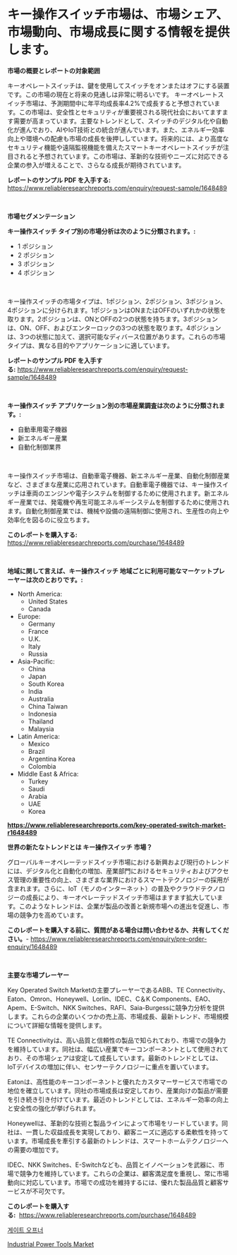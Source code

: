 <p><h1>キー操作スイッチ市場は、市場シェア、市場動向、市場成長に関する情報を提供します。</h1></p><p><strong>市場の概要とレポートの対象範囲</strong></p>
<p><p>キーオペレートスイッチは、鍵を使用してスイッチをオンまたはオフにする装置です。この市場の現在と将来の見通しは非常に明るいです。 キーオペレートスイッチ市場は、予測期間中に年平均成長率4.2%で成長すると予想されています。この市場は、安全性とセキュリティが重要視される現代社会においてますます需要が高まっています。主要なトレンドとして、スイッチのデジタル化や自動化が進んでおり、AIやIoT技術との統合が進んでいます。また、エネルギー効率向上や環境への配慮も市場の成長を後押ししています。将来的には、より高度なセキュリティ機能や遠隔監視機能を備えたスマートキーオペレートスイッチが注目されると予想されています。この市場は、革新的な技術やニーズに対応できる企業の参入が増えることで、さらなる成長が期待されています。</p></p>
<p><strong>レポートのサンプル PDF を入手する:</strong> <a href="https://www.reliableresearchreports.com/enquiry/request-sample/1648489">https://www.reliableresearchreports.com/enquiry/request-sample/1648489</a></p>
<p>&nbsp;</p>
<p><strong>市場セグメンテーション</strong></p>
<p><strong>キー操作スイッチ タイプ別の市場分析は次のように分類されます。:</strong></p>
<p><ul><li>1 ポジション</li><li>2 ポジション</li><li>3 ポジション</li><li>4 ポジション</li></ul></p>
<p>&nbsp;</p>
<p><p>キー操作スイッチの市場タイプは、1ポジション、2ポジション、3ポジション、4ポジションに分けられます。1ポジションはONまたはOFFのいずれかの状態を取ります。2ポジションは、ONとOFFの2つの状態を持ちます。3ポジションは、ON、OFF、およびエンターロックの3つの状態を取ります。4ポジションは、3つの状態に加えて、選択可能なディバース位置があります。これらの市場タイプは、異なる目的やアプリケーションに適しています。</p></p>
<p><strong>レポートのサンプル PDF を入手する:</strong>&nbsp;<a href="https://www.reliableresearchreports.com/enquiry/request-sample/1648489">https://www.reliableresearchreports.com/enquiry/request-sample/1648489</a></p>
<p>&nbsp;</p>
<p><strong> キー操作スイッチ アプリケーション別の市場産業調査は次のように分類されます。:</strong></p>
<p><ul><li>自動車用電子機器</li><li>新エネルギー産業</li><li>自動化制御業界</li></ul></p>
<p>&nbsp;</p>
<p><p>キー操作スイッチ市場は、自動車電子機器、新エネルギー産業、自動化制御産業など、さまざまな産業に応用されています。自動車電子機器では、キー操作スイッチは車両のエンジンや電子システムを制御するために使用されます。新エネルギー産業では、発電機や再生可能エネルギーシステムを制御するために使用されます。自動化制御産業では、機械や設備の遠隔制御に使用され、生産性の向上や効率化を図るのに役立ちます。</p></p>
<p><strong>このレポートを購入する:</strong>&nbsp; <a href="https://www.reliableresearchreports.com/purchase/1648489">https://www.reliableresearchreports.com/purchase/1648489</a></p>
<p>&nbsp;</p>
<p><strong>地域に関して言えば、キー操作スイッチ 地域ごとに利用可能なマーケットプレーヤーは次のとおりです。:</strong></p>
<p><ul>
    <li>
        North America:
        <ul>
            <li>United States</li>
            <li>Canada</li>
        </ul>
    </li>
    <li>
        Europe:
        <ul>
            <li>Germany</li>
            <li>France</li>
            <li>U.K.</li>
            <li>Italy</li>
            <li>Russia</li>
        </ul>
    </li>
    <li>
        Asia-Pacific:
        <ul>
            <li>China</li>
            <li>Japan</li>
            <li>South Korea</li>
            <li>India</li>
            <li>Australia</li>
            <li>China Taiwan</li>
            <li>Indonesia</li>
            <li>Thailand</li>
            <li>Malaysia</li>
        </ul>
    </li>
    <li>
        Latin America:
        <ul>
            <li>Mexico</li>
            <li>Brazil</li>
            <li>Argentina Korea</li>
            <li>Colombia</li>
        </ul>
    </li>
    <li>
        Middle East & Africa:
        <ul>
            <li>Turkey</li>
            <li>Saudi</li>
            <li>Arabia</li>
            <li>UAE</li>
            <li>Korea</li>
        </ul>
    </li>
    </ul></p>
<p><strong><a href="https://www.reliableresearchreports.com/key-operated-switch-market-r1648489">https://www.reliableresearchreports.com/key-operated-switch-market-r1648489</a></strong>&nbsp;</p>
<p><strong>世界の新たなトレンドとは キー操作スイッチ 市場？</strong></p>
<p><p>グローバルキーオペレーテッドスイッチ市場における新興および現行のトレンドには、デジタル化と自動化の増加、産業部門におけるセキュリティおよびアクセス管理の重要性の向上、さまざまな業界におけるスマートテクノロジーの採用が含まれます。さらに、IoT（モノのインターネット）の普及やクラウドテクノロジーの成長により、キーオペレーテッドスイッチ市場はますます拡大しています。このようなトレンドは、企業が製品の改善と新規市場への進出を促進し、市場の競争力を高めています。</p></p>
<p><strong>このレポートを購入する前に、質問がある場合は問い合わせるか、共有してください。</strong>- <a href="https://www.reliableresearchreports.com/enquiry/pre-order-enquiry/1648489">https://www.reliableresearchreports.com/enquiry/pre-order-enquiry/1648489</a></p>
<p>&nbsp;</p>
<p><strong>主要な市場プレーヤー</strong></p>
<p><p>Key Operated Switch Marketの主要プレーヤーであるABB、TE Connectivity、Eaton、Omron、Honeywell、Lorlin、IDEC、C＆K Components、EAO、Apem、E-Switch、NKK Switches、RAFI、Saia-Burgessに競争力分析を提供します。これらの企業のいくつかの売上高、市場成長、最新トレンド、市場規模について詳細な情報を提供します。</p><p>TE Connectivityは、高い品質と信頼性の製品で知られており、市場での競争力を維持しています。同社は、幅広い産業でキーコンポーネントとして使用されており、その市場シェアは安定して成長しています。最新のトレンドとしては、IoTデバイスの増加に伴い、センサーテクノロジーに重点を置いています。</p><p>Eatonは、高性能のキーコンポーネントと優れたカスタマーサービスで市場での地位を確立しています。同社の市場成長は安定しており、産業向けの製品が需要を引き続き引き付けています。最近のトレンドとしては、エネルギー効率の向上と安全性の強化が挙げられます。</p><p>Honeywellは、革新的な技術と製品ラインによって市場をリードしています。同社は、一貫した収益成長を実現しており、顧客ニーズに適応する柔軟性を持っています。市場成長を牽引する最新のトレンドは、スマートホームテクノロジーへの需要の増加です。</p><p>IDEC、NKK Switches、E-Switchなども、品質とイノベーションを武器に、市場で競争力を維持しています。これらの企業は、顧客満足度を重視し、常に市場動向に対応しています。市場での成功を維持するには、優れた製品品質と顧客サービスが不可欠です。</p></p>
<p><strong>このレポートを購入する:</strong>&nbsp;&nbsp;<a href="https://www.reliableresearchreports.com/purchase/1648489">https://www.reliableresearchreports.com/purchase/1648489</a></p>
<p><p><a href="https://github.com/wallacBahrtyinger567686/Market-Research-Report-List-1/blob/main/159843028927.md">게이트 오프너</a></p><p><a href="https://five-trouble-98a.notion.site/Industrial-Power-Tools-Market-Trends-and-Market-Analysis-forecasted-for-period-2024-2031-fd75390f3deb4de2871cf671a3996908">Industrial Power Tools Market</a></p></p>